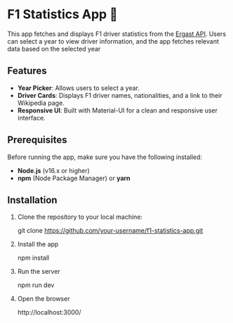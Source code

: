 # F1 Statistics App 🚗

This app fetches and displays F1 driver statistics from the [Ergast API](https://github.com/jolpica/jolpica-f1). Users can select a year to view driver information, and the app fetches relevant data based on the selected year

## Features
- **Year Picker**: Allows users to select a year.
- **Driver Cards**: Displays F1 driver names, nationalities, and a link to their Wikipedia page.
- **Responsive UI**: Built with Material-UI for a clean and responsive user interface.

## Prerequisites

Before running the app, make sure you have the following installed:

- **Node.js** (v16.x or higher)
- **npm** (Node Package Manager) or **yarn**

## Installation

1. Clone the repository to your local machine:

   git clone https://github.com/your-username/f1-statistics-app.git

2. Install the app
  
   npm install

3. Run the server

   npm run dev

4. Open the browser

   http://localhost:3000/
